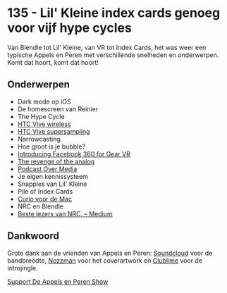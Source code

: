 # 135 - Lil' Kleine index cards genoeg voor vijf hype cycles

<p>Van Blendle tot Lil' Kleine, van VR tot Index Cards, het was weer een typische Appels en Peren met verschillende snelheden en onderwerpen. Komt dat hoort, komt dat hoort!</p>

<h2>Onderwerpen</h2>

<ul>
<li>Dark mode op iOS</li>
<li>De homescreen van Reinier</li>
<li>The Hype Cycle</li>
<li><a href="https://youtu.be/Z-CWz8nAFgs" rel="nofollow">HTC Vive wireless</a></li>
<li><a href="https://youtu.be/QFnHLR5bFdc" rel="nofollow">HTC Vive supersampling</a></li>
<li>Narrowcasting</li>
<li>Hoe groot is je bubble?</li>
<li><a href="http://newsroom.fb.com/news/2017/03/introducing-facebook-360-for-gear-vr/?ref=producthunt" rel="nofollow">Introducing Facebook 360 for Gear VR</a></li>
<li><a href="http://www.nybooks.com/articles/2017/02/09/revenge-analog-pause-we-can-go-back" rel="nofollow">The revenge of the analog</a></li>
<li><a href="https://itunes.apple.com/nl/podcast/een-podcast-over-media/id1114136654?l=en&amp;mt=2" rel="nofollow">Podcast Over Media</a></li>
<li>Je eigen kennissysteem</li>
<li>Snappies van Lil' Kleine</li>
<li>Pile of Index Cards</li>
<li><a href="https://www.zengobi.com/curio/" rel="nofollow">Curio voor de Mac</a></li>
<li>NRC en Blendle</li>
<li><a href="https://medium.com/@AlexanderNL/beste-lezers-van-nrc-8a2adb1f775f#.l81v26s0l" rel="nofollow">Beste lezers van NRC, – Medium</a></li>
</ul>

<h2>Dankwoord</h2>

<p>Grote dank aan de vrienden van Appels en Peren: <a href="http://soundcloud.com" rel="nofollow">Soundcloud</a> voor de bandbreedte, <a href="http://www.nozzman.com/" rel="nofollow">Nozzman</a> voor het coverartwork en <a href="http://twitter.com/#!/clublime" rel="nofollow">Clublime</a> voor de introjingle.</p><p><a href="https://www.patreon.com/appelsenperenshow" rel="payment">Support De Appels en Peren Show</a></p>